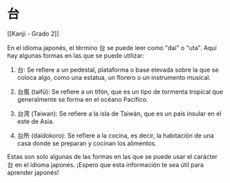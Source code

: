 # 台

[[Kanji - Grado 2]]

En el idioma japonés, el término 台 se puede leer como "dai" o "uta". Aquí hay algunas formas en las que se puede utilizar:

1. 台: Se refiere a un pedestal, plataforma o base elevada sobre la que se coloca algo, como una estatua, un florero o un instrumento musical.

2. 台風 (taifū): Se refiere a un tifón, que es un tipo de tormenta tropical que generalmente se forma en el océano Pacífico.

3. 台湾 (Taiwan): Se refiere a la isla de Taiwán, que es un país insular en el este de Asia.

4. 台所 (daidokoro): Se refiere a la cocina, es decir, la habitación de una casa donde se preparan y cocinan los alimentos.

Estas son solo algunas de las formas en las que se puede usar el carácter 台 en el idioma japonés. ¡Espero que esta información te sea útil para aprender japonés!
